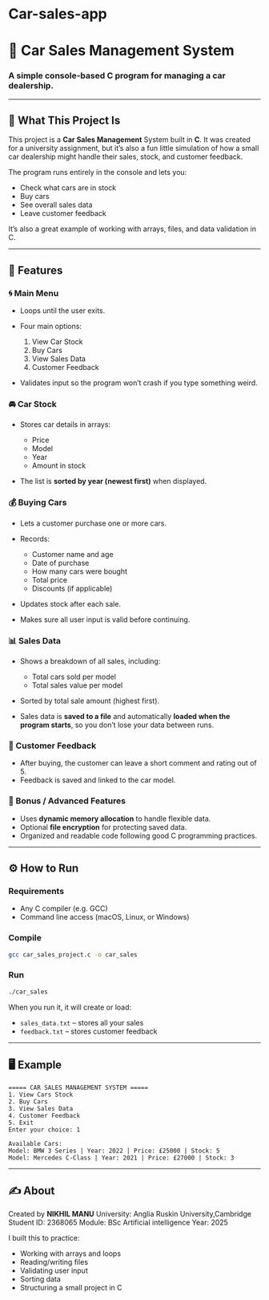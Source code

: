 # Car-sales-app
# 🚗 Car Sales Management System

### A simple console-based C program for managing a car dealership.

---

## 🧠 What This Project Is

This project is a **Car Sales Management** System built in **C**.
It was created for a university assignment, but it’s also a fun little simulation of how a small car dealership might handle their sales, stock, and customer feedback.

The program runs entirely in the console and lets you:

* Check what cars are in stock
* Buy cars
* See overall sales data
* Leave customer feedback

It’s also a great example of working with arrays, files, and data validation in C.

---

## 🔧 Features

### 🌀 Main Menu

* Loops until the user exits.
* Four main options:

  1. View Car Stock
  2. Buy Cars
  3. View Sales Data
  4. Customer Feedback
* Validates input so the program won’t crash if you type something weird.

### 🚘 Car Stock

* Stores car details in arrays:

  * Price
  * Model
  * Year
  * Amount in stock
* The list is **sorted by year (newest first)** when displayed.

### 💰 Buying Cars

* Lets a customer purchase one or more cars.
* Records:

  * Customer name and age
  * Date of purchase
  * How many cars were bought
  * Total price
  * Discounts (if applicable)
* Updates stock after each sale.
* Makes sure all user input is valid before continuing.

### 📊 Sales Data

* Shows a breakdown of all sales, including:

  * Total cars sold per model
  * Total sales value per model
* Sorted by total sale amount (highest first).
* Sales data is **saved to a file** and automatically **loaded when the program starts**, so you don’t lose your data between runs.

### 💬 Customer Feedback

* After buying, the customer can leave a short comment and rating out of 5.
* Feedback is saved and linked to the car model.

### 🧩 Bonus / Advanced Features

* Uses **dynamic memory allocation** to handle flexible data.
* Optional **file encryption** for protecting saved data.
* Organized and readable code following good C programming practices.

---

## ⚙️ How to Run

### Requirements

* Any C compiler (e.g. GCC)
* Command line access (macOS, Linux, or Windows)

### Compile

```bash
gcc car_sales_project.c -o car_sales
```

### Run

```bash
./car_sales
```

When you run it, it will create or load:

* `sales_data.txt` – stores all your sales
* `feedback.txt` – stores customer feedback

---

## 🖥️ Example

```
===== CAR SALES MANAGEMENT SYSTEM =====
1. View Cars Stock
2. Buy Cars
3. View Sales Data
4. Customer Feedback
5. Exit
Enter your choice: 1

Available Cars:
Model: BMW 3 Series | Year: 2022 | Price: £25000 | Stock: 5
Model: Mercedes C-Class | Year: 2021 | Price: £27000 | Stock: 3
```

---

## ✍️ About

Created by **NIKHIL MANU**
University: Anglia Ruskin University,Cambridge
Student ID: 2368065
Module: BSc Artificial intelligence
Year: 2025

I built this to practice:

* Working with arrays and loops
* Reading/writing files
* Validating user input
* Sorting data
* Structuring a small project in C

